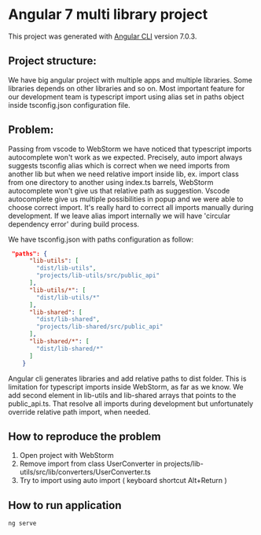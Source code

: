 # Angular 7 multi library project

This project was generated with [Angular CLI](https://github.com/angular/angular-cli) version 7.0.3.

## Project structure:
We have big angular project with multiple apps and multiple libraries.
Some libraries depends on other libraries and so on. 
Most important feature for our development team is typescript import using alias
set in paths object inside tsconfig.json configuration file.

## Problem:
Passing from vscode to WebStorm we have noticed that typescript imports
autocomplete won't work as we expected.
Precisely, auto import always suggests tsconfig alias which is correct
when we need imports from another lib but when we need relative import
inside lib, ex. import class from one directory to another using index.ts barrels,
WebStorm autocomplete won't give us that relative path as suggestion.
Vscode autocomplete give us multiple possibilities in popup and we were
able to choose correct import.
It's really hard to correct all imports manually during development. If we
leave alias import internally we will have 'circular dependency error'
during build process.

We have tsconfig.json with paths configuration as follow:
```json
 "paths": {
      "lib-utils": [
        "dist/lib-utils",
        "projects/lib-utils/src/public_api"
      ],
      "lib-utils/*": [
        "dist/lib-utils/*"
      ],
      "lib-shared": [
        "dist/lib-shared",
        "projects/lib-shared/src/public_api"
      ],
      "lib-shared/*": [
        "dist/lib-shared/*"
      ]
    }
```
Angular cli generates libraries and add relative paths to dist folder.
This is limitation for typescript imports inside WebStorm, as far as we know.
We add second element in lib-utils and lib-shared arrays that points to the public_api.ts.
That resolve all imports during development but unfortunately override relative path import, when needed.

## How to reproduce the problem
1) Open project with WebStorm
2) Remove import from class UserConverter in projects/lib-utils/src/lib/converters/UserConverter.ts
3) Try to import using auto import ( keyboard shortcut Alt+Return )

## How to run application
```shell
ng serve
```
